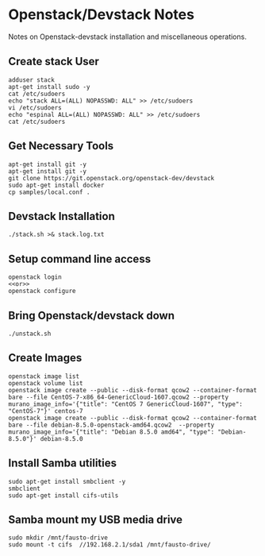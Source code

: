 # Openstack/Devstack Notes

Notes on Openstack-devstack installation and miscellaneous operations.

## Create stack User
```
adduser stack
apt-get install sudo -y
cat /etc/sudoers
echo "stack ALL=(ALL) NOPASSWD: ALL" >> /etc/sudoers
vi /etc/sudoers
echo "espinal ALL=(ALL) NOPASSWD: ALL" >> /etc/sudoers
cat /etc/sudoers
```

## Get Necessary Tools
```
apt-get install git -y
apt-get install git -y
git clone https://git.openstack.org/openstack-dev/devstack
sudo apt-get install docker
cp samples/local.conf .
```

## Devstack Installation
```
./stack.sh >& stack.log.txt
```

## Setup command line access
```
openstack login
<<or>>
openstack configure
```

## Bring Openstack/devstack down
```
./unstack.sh 
```

## Create Images
```
openstack image list
openstack volume list
openstack image create --public --disk-format qcow2 --container-format bare --file CentOS-7-x86_64-GenericCloud-1607.qcow2 --property murano_image_info='{"title": "CentOS 7 GenericCloud-1607", "type": "CentOS-7"}' centos-7
openstack image create --public --disk-format qcow2 --container-format bare --file debian-8.5.0-openstack-amd64.qcow2  --property murano_image_info='{"title": "Debian 8.5.0 amd64", "type": "Debian-8.5.0"}' debian-8.5.0
```

## Install Samba utilities
```
sudo apt-get install smbclient -y
smbclient
sudo apt-get install cifs-utils
```

## Samba mount my USB media drive
```
sudo mkdir /mnt/fausto-drive
sudo mount -t cifs  //192.168.2.1/sda1 /mnt/fausto-drive/
```
